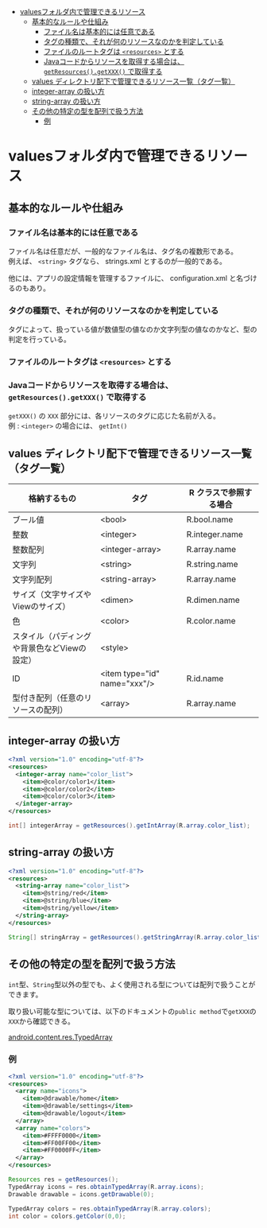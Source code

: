 <!-- TOC START min:1 max:3 link:true asterisk:false update:true -->
- [valuesフォルダ内で管理できるリソース](#valuesフォルタ内て管理てきるリソース)
	- [基本的なルールや仕組み](#基本的なルールや仕組み)
		- [ファイル名は基本的には任意である](#ファイル名は基本的には任意である)
		- [タグの種類で、それが何のリソースなのかを判定している](#タグの種類でそれが何のリソースなのかを判定している)
		- [ファイルのルートタグは `<resources>` とする](#ファイルのルートタグは--とする)
		- [Javaコードからリソースを取得する場合は、 `getResources().getXXX()` で取得する](#javaコードからリソースを取得する場合は-getresourcesgetxxx-で取得する)
	- [values ディレクトリ配下で管理できるリソース一覧（タグ一覧）](#values-ディレクトリ配下で管理できるリソース一覧タグ一覧)
	- [integer-array の扱い方](#integer-array-の扱い方)
	- [string-array の扱い方](#string-array-の扱い方)
	- [その他の特定の型を配列で扱う方法](#その他の特定の型を配列で扱う方法)
		- [例](#例)
<!-- TOC END -->


# valuesフォルダ内で管理できるリソース

## 基本的なルールや仕組み

### ファイル名は基本的には任意である

ファイル名は任意だが、一般的なファイル名は、タグ名の複数形である。  
例えば、 `<string>` タグなら、 strings.xml とするのが一般的である。

他には、アプリの設定情報を管理するファイルに、 configuration.xml と名づけるのもあり。


### タグの種類で、それが何のリソースなのかを判定している

タグによって、扱っている値が数値型の値なのか文字列型の値なのかなど、型の判定を行っている。


### ファイルのルートタグは `<resources>` とする

### Javaコードからリソースを取得する場合は、 `getResources().getXXX()` で取得する

`getXXX()` の `XXX` 部分には、各リソースのタグに応じた名前が入る。  
例 : `<integer>` の場合には、 `getInt()`


## values ディレクトリ配下で管理できるリソース一覧（タグ一覧）

| 格納するもの                                 | タグ                          | R クラスで参照する場合 |
|----------------------------------------------|-------------------------------|------------------------|
| ブール値                                     | \<bool>                       | R.bool.name            |
| 整数                                         | \<integer>                    | R.integer.name         |
| 整数配列                                     | \<integer-array>              | R.array.name           |
| 文字列                                       | \<string>                     | R.string.name          |
| 文字列配列                                   | \<string-array>               | R.array.name           |
| サイズ（文字サイズやViewのサイズ）           | \<dimen>                      | R.dimen.name           |
| 色                                           | \<color>                      | R.color.name           |
| スタイル（パディングや背景色などViewの設定） | \<style>                      |                        |
| ID                                           | \<item type="id" name="xxx"/> | R.id.name              |
| 型付き配列（任意のリソースの配列）           | \<array>                      | R.array.name           |


## integer-array の扱い方

```Xml
<?xml version="1.0" encoding="utf-8"?>
<resources>
  <integer-array name="color_list">
    <item>@color/color1</item>
    <item>@color/color2</item>
    <item>@color/color3</item>
  </integer-array>
</resources>
```

```Java
int[] integerArray = getResources().getIntArray(R.array.color_list);
```


## string-array の扱い方

```Xml
<?xml version="1.0" encoding="utf-8"?>
<resources>
  <string-array name="color_list">
    <item>@string/red</item>
    <item>@string/blue</item>
    <item>@string/yellow</item>
  </string-array>
</resources>
```

```Java
String[] stringArray = getResources().getStringArray(R.array.color_list);
```


## その他の特定の型を配列で扱う方法

`int`型、`String`型以外の型でも、よく使用される型については配列で扱うことができます。

取り扱い可能な型については、以下のドキュメントの`public method`で`getXXX`の`XXX`から確認できる。

[android.content.res.TypedArray](https://developer.android.com/reference/android/content/res/TypedArray?hl=ja#public-methods)


### 例

```Xml
<?xml version="1.0" encoding="utf-8"?>
<resources>
  <array name="icons">
    <item>@drawable/home</item>
    <item>@drawable/settings</item>
    <item>@drawable/logout</item>
  </array>
  <array name="colors">
    <item>#FFFF0000</item>
    <item>#FF00FF00</item>
    <item>#FF0000FF</item>
  </array>
</resources>
```

```Java
Resources res = getResources();
TypedArray icons = res.obtainTypedArray(R.array.icons);
Drawable drawable = icons.getDrawable(0);

TypedArray colors = res.obtainTypedArray(R.array.colors);
int color = colors.getColor(0,0);
```
